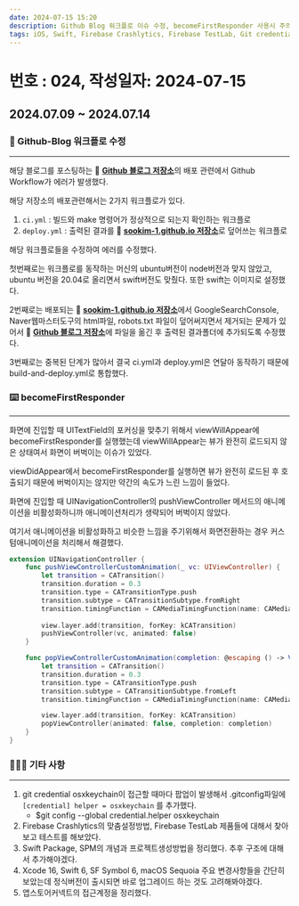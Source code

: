 ```yaml
---
date: 2024-07-15 15:20
description: Github Blog 워크플로 이슈 수정, becomeFirstResponder 사용시 주의사항, git credential helper, Firebase Crashlytics 맞춤설정, Firebase TestLab, Swift Package 검토, iOS개발툴 신규 버전
tags: iOS, Swift, Firebase Crashlytics, Firebase TestLab, Git credential helper, Github, Blog, Github Action, Swift Package, SPM, ViewController LifeCycle, becomeFirstResponder
---
```

# 번호 : 024, 작성일자: 2024-07-15
## 2024.07.09 ~ 2024.07.14
### 🚨 Github-Blog 워크플로 수정

---

해당 블로그를 포스팅하는 🔗 [**Github 블로그 저장소**](https://github.com/sookim-1/blog-website)의 배포 관련에서 Github Workflow가 에러가 발생했다.

해당 저장소의 배포관련해서는 2가지 워크플로가 있다. 

1. `ci.yml` : 빌드와 make 명령어가 정상적으로 되는지 확인하는 워크플로
2. `deploy.yml` : 출력된 결과를 🔗 [**sookim-1.github.io 저장소**](https://github.com/sookim-1/sookim-1.github.io)로 덮어쓰는 워크플로

해당 워크플로들을 수정하여 에러를 수정했다.

첫번째로는 워크플로를 동작하는 머신의 ubuntu버전이 node버전과 맞지 않았고, ubuntu 버전을 20.04로 올리면서 swift버전도 맞췄다. 또한 swift는 이미지로 설정했다.

2번째로는 배포되는 🔗 [**sookim-1.github.io 저장소**](https://github.com/sookim-1/sookim-1.github.io)에서 GoogleSearchConsole, Naver웹마스터도구의 html파일, robots.txt 파일이 덮어써지면서 제거되는 문제가 있어서 🔗 [**Github 블로그 저장소**](https://github.com/sookim-1/blog-website)에 파일을 옮긴 후 출력된 결과폴더에 추가되도록 수정했다.

3번째로는 중복된 단계가 많아서 결국 ci.yml과 deploy.yml은 연달아 동작하기 때문에 build-and-deploy.yml로 통합했다.

### ⌨️ becomeFirstResponder

---

화면에 진입할 때 UITextField의 포커싱을 맞추기 위해서 viewWillAppear에 becomeFirstResponder를 실행했는데 viewWillAppear는 뷰가 완전히 로드되지 않은 상태여서 화면이 버벅이는 이슈가 있었다.

viewDidAppear에서 becomeFirstResponder를 실행하면 뷰가 완전히 로드된 후 호출되기 때문에 버벅이지는 않지만 약간의 속도가 느린 느낌이 들었다.

화면에 진입할 때 UINavigationController의 pushViewController 메서드의 애니메이션을 비활성화하니까 애니메이션처리가 생략되어 버벅이지 않았다.

여기서 애니메이션을 비활성화하고 비슷한 느낌을 주기위해서 화면전환하는 경우 커스텀애니메이션을 처리해서 해결했다.

```swift
extension UINavigationController {
    func pushViewControllerCustomAnimation(_ vc: UIViewController) {
        let transition = CATransition()
        transition.duration = 0.3
        transition.type = CATransitionType.push
        transition.subtype = CATransitionSubtype.fromRight
        transition.timingFunction = CAMediaTimingFunction(name: CAMediaTimingFunctionName.easeInEaseOut)
        
        view.layer.add(transition, forKey: kCATransition)
        pushViewController(vc, animated: false)
    }

    func popViewControllerCustomAnimation(completion: @escaping () -> Void) {
        let transition = CATransition()
        transition.duration = 0.3
        transition.type = CATransitionType.push
        transition.subtype = CATransitionSubtype.fromLeft
        transition.timingFunction = CAMediaTimingFunction(name: CAMediaTimingFunctionName.easeInEaseOut)

        view.layer.add(transition, forKey: kCATransition)
        popViewController(animated: false, completion: completion)
    }
}
```

### 🙋🏻‍♂️ 기타 사항

---

1. git credential osxkeychain이 접근할 때마다 팝업이 발생해서 .gitconfig파일에 `[credential]
helper = osxkeychain` 를 추가했다. 
    - $git config --global credential.helper osxkeychain
2. Firebase Crashlytics의 맞춤설정방법, Firebase TestLab 제품들에 대해서 찾아보고 테스트를 해보았다.
3. Swift Package, SPM의 개념과 프로젝트생성방법을 정리했다. 추후 구조에 대해서 추가해야겠다.
4. Xcode 16, Swift 6, SF Symbol 6, macOS Sequoia 주요 변경사항들을 간단히 보았는데 정식버전이 출시되면 바로 업그레이드 하는 것도 고려해봐야겠다.
5. 앱스토어커넥트의 접근계정을 정리했다.
